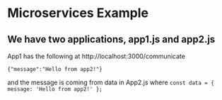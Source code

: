 # Microservices Example

## We have two applications, app1.js and app2.js

App1 has the following at  http://localhost:3000/communicate

`{"message":"Hello from app2!"}`

and the message is coming from data in App2.js
where
`const data = { message: 'Hello from app2!' };`

